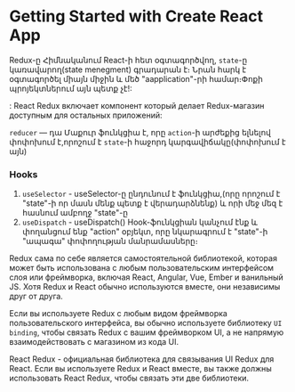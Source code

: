 # Getting Started with Create React App

Redux-ը Հիմնականում React-ի հետ օգտագործվող, `state`-ը կառավարող(state menegment) գրադարան է։
Նրան հարկ է օգտագործել միայն միջին և մեծ "аapplication"-րի համար։Փոքի պրոյեկտներում այն պետք չէ!:

<Provider>: React Redux включает компонент <Provider /> который делает Redux-магазин доступным для остальных приложений:

`reducer` — դա Մաքուր ֆունկցիա է, որը `action`-ի արժեքից ելնելով փոփոխում է,որոշում է `state`-ի հաջորդ կարգավիճակը(փոփոխում է այն)

### Hooks

1. `useSelector` - useSelector-ը ընդունում է ֆունկցիա,(որը որոշում է "state"-ի որ մասն մենք պետք է վերադարձնենք) և որի մեջ մեզ է հասնում ամբողջ "state"-ը
2. `useDispatch` - useDispatch() Hook-ֆունկցիան կանչում էնք և փողանցում ենք "action" օբյեկտ, որը նկարագրում է "state"-ի "ապագա" փոփողության մանրամասները։

Redux сама по себе является самостоятельной библиотекой, которая может быть использована с любым пользовательским интерфейсом слоя или фреймворка, включая React, Angular, Vue, Ember и ванильный JS. Хотя Redux и React обычно используются вместе, они независимы друг от друга.

Если вы используете Redux с любым видом фреймворка пользовательского интерфейса, вы обычно используете библиотеку `UI binding`, чтобы связать Redux с вашим фреймворком UI, а не напрямую взаимодействовать с магазином из кода UI.

React Redux - официальная библиотека для связывания UI Redux для React. Если вы используете Redux и React вместе, вы также должны использовать React Redux, чтобы связать эти две библиотеки.
